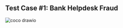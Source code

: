 ## Test Case #1: Bank Helpdesk Fraud

![coco drawio](https://github.com/user-attachments/assets/f0f41e0d-15db-412c-8cd5-341099f3ea39)
